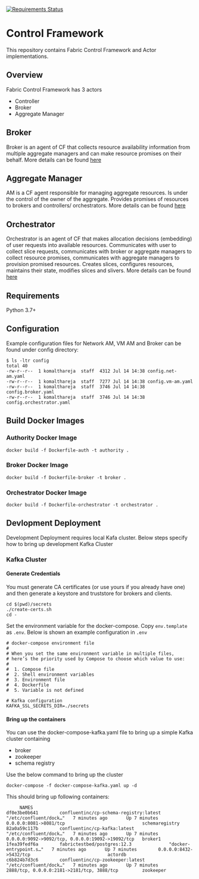 [![Requirements Status](https://requires.io/github/fabric-testbed/ControlFramework/requirements.svg?branch=cicd)](https://requires.io/github/fabric-testbed/ControlFramework/requirements/?branch=master)

# Control Framework
This repository contains Fabric Control Framework and Actor implementations.

## Overview
Fabric Control Framework has 3 actors
- Controller
- Broker
- Aggregate Manager

## Broker
Broker is an agent of CF that collects resource availability information from multiple aggregate managers and can make resource promises on their behalf. More details can be found [here](fabric_cf/broker/Readme.md)

## Aggregate Manager
AM is a CF agent responsible for managing aggregate resources. Is under the control of the owner of the aggregate. Provides promises of resources to brokers and controllers/ orchestrators. More details can be found [here](fabric_cf/authority/Readme.md)

## Orchestrator
Orchestrator is an agent of CF that makes allocation decisions (embedding) of user requests into available resources. Communicates with user to collect slice requests, communicates with broker or aggregate managers to collect resource promises, communicates with aggregate managers to provision promised resources. Creates slices, configures resources, maintains their state, modifies slices and slivers. More details can be found [here](fabric_cf/orchestrator/Readme.md)  

## Requirements
Python 3.7+

## Configuration
Example configuration files for Network AM, VM AM and Broker can be found under config directory:
```
$ ls -ltr config
total 40
-rw-r--r--  1 komalthareja  staff  4312 Jul 14 14:38 config.net-am.yaml
-rw-r--r--  1 komalthareja  staff  7277 Jul 14 14:38 config.vm-am.yaml
-rw-r--r--  1 komalthareja  staff  3746 Jul 14 14:38 config.broker.yaml
-rw-r--r--  1 komalthareja  staff  3746 Jul 14 14:38 config.orchestrator.yaml
```

## Build Docker Images

### Authority Docker Image
```
docker build -f Dockerfile-auth -t authority .
```

### Broker Docker Image
```
docker build -f Dockerfile-broker -t broker .
```

### Orchestrator Docker Image
```
docker build -f Dockerfile-orchestrator -t orchestrator .
```

## Devlopment Deployment
Development Deployment requires local Kafa cluster. Below steps specify how to bring up development Kafka Cluster
### Kafka Cluster
#### Generate Credentials
You must generate CA certificates (or use yours if you already have one) and then generate a keystore and truststore for brokers and clients.
```
cd $(pwd)/secrets
./create-certs.sh
cd -
```
Set the environment variable for the docker-compose. Copy `env.template` as `.env`. Below is shown an example configuration in `.env`
```
# docker-compose environment file
#
# When you set the same environment variable in multiple files,
# here’s the priority used by Compose to choose which value to use:
#
#  1. Compose file
#  2. Shell environment variables
#  3. Environment file
#  4. Dockerfile
#  5. Variable is not defined

# Kafka configuration
KAFKA_SSL_SECRETS_DIR=./secrets
```
#### Bring up the containers
You can use the docker-compose-kafka.yaml file to bring up a simple Kafka cluster containing
- broker
- zookeeper 
- schema registry

Use the below command to bring up the cluster
```
docker-compose -f docker-compose-kafka.yaml up -d
```

This should bring up following containers:
```
     NAMES
df0e3be0b641        confluentinc/cp-schema-registry:latest   "/etc/confluent/dock…"   7 minutes ago       Up 7 minutes        0.0.0.0:8081->8081/tcp                             schemaregistry
82a0a59c117b        confluentinc/cp-kafka:latest             "/etc/confluent/dock…"   7 minutes ago       Up 7 minutes        0.0.0.0:9092->9092/tcp, 0.0.0.0:19092->19092/tcp   broker1
1fea39fedf6a        fabrictestbed/postgres:12.3              "docker-entrypoint.s…"   7 minutes ago       Up 7 minutes        0.0.0.0:8432->5432/tcp                             actordb
c6b824b7d3c6        confluentinc/cp-zookeeper:latest         "/etc/confluent/dock…"   7 minutes ago       Up 7 minutes        2888/tcp, 0.0.0.0:2181->2181/tcp, 3888/tcp         zookeeper
```
